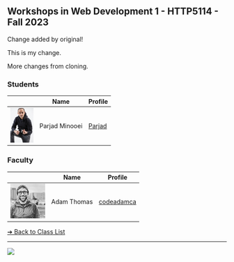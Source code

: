 <style>@import url("//readme.codeadam.ca/readme.css");</style>

## Workshops in Web Development 1 - HTTP5114 - Fall 2023

Change added by original!

This is my change.

More changes from cloning.

### Students

|                                                    | Name                   | Profile                                             |
| -------------------------------------------------- | ---------------------- | --------------------------------------------------- |
| ![Parjad Minooei](images/ParjadMinooei.jpg)        | Parjad Minooei         | [Parjad](students/parjad)


### Faculty

|                                       | Name        | Profile                          |
| ------------------------------------- | ----------- | -------------------------------- |
| ![Adam Thomas](images/codeadamca.png) | Adam Thomas | [codeadamca](faculty/codeadamca) | 

[&#10132; Back to Class List](/)

---

<a href="https://brickmmo.com">
<img src="https://brickmmo.com/images/brickmmo-logo-horizontal.jpg" width="100">
</a>
